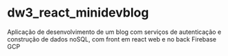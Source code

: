# dw3_react_minidevblog
Aplicação de desenvolvimento de um blog com serviços de autenticação e construção de dados noSQL, com front em react web e no back Firebase GCP
